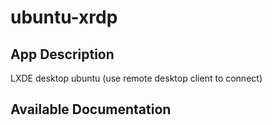 # ubuntu-xrdp

## App Description

LXDE desktop ubuntu (use remote desktop client to connect)

## Available Documentation

